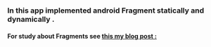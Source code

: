 ### In this app implemented android Fragment statically and dynamically .

#### For study about Fragments see [this my blog post :](https://smkazemi.github.io/2020/03/14/Dynamically-And-Statically-Fragment-in-Android.html)